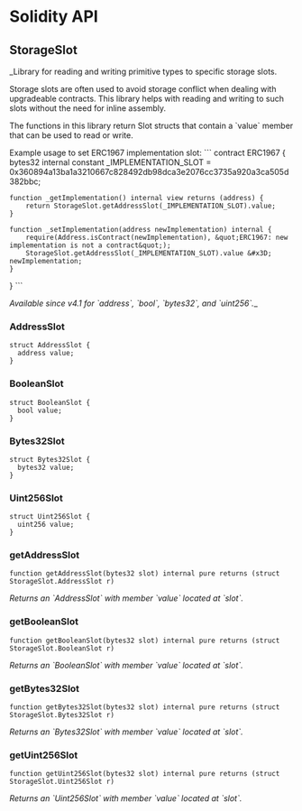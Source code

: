 # Solidity API

## StorageSlot

_Library for reading and writing primitive types to specific storage slots.

Storage slots are often used to avoid storage conflict when dealing with upgradeable contracts.
This library helps with reading and writing to such slots without the need for inline assembly.

The functions in this library return Slot structs that contain a &#x60;value&#x60; member that can be used to read or write.

Example usage to set ERC1967 implementation slot:
&#x60;&#x60;&#x60;
contract ERC1967 {
    bytes32 internal constant _IMPLEMENTATION_SLOT &#x3D; 0x360894a13ba1a3210667c828492db98dca3e2076cc3735a920a3ca505d382bbc;

    function _getImplementation() internal view returns (address) {
        return StorageSlot.getAddressSlot(_IMPLEMENTATION_SLOT).value;
    }

    function _setImplementation(address newImplementation) internal {
        require(Address.isContract(newImplementation), &quot;ERC1967: new implementation is not a contract&quot;);
        StorageSlot.getAddressSlot(_IMPLEMENTATION_SLOT).value &#x3D; newImplementation;
    }
}
&#x60;&#x60;&#x60;

_Available since v4.1 for &#x60;address&#x60;, &#x60;bool&#x60;, &#x60;bytes32&#x60;, and &#x60;uint256&#x60;.__

### AddressSlot

```solidity
struct AddressSlot {
  address value;
}
```

### BooleanSlot

```solidity
struct BooleanSlot {
  bool value;
}
```

### Bytes32Slot

```solidity
struct Bytes32Slot {
  bytes32 value;
}
```

### Uint256Slot

```solidity
struct Uint256Slot {
  uint256 value;
}
```

### getAddressSlot

```solidity
function getAddressSlot(bytes32 slot) internal pure returns (struct StorageSlot.AddressSlot r)
```

_Returns an &#x60;AddressSlot&#x60; with member &#x60;value&#x60; located at &#x60;slot&#x60;._

### getBooleanSlot

```solidity
function getBooleanSlot(bytes32 slot) internal pure returns (struct StorageSlot.BooleanSlot r)
```

_Returns an &#x60;BooleanSlot&#x60; with member &#x60;value&#x60; located at &#x60;slot&#x60;._

### getBytes32Slot

```solidity
function getBytes32Slot(bytes32 slot) internal pure returns (struct StorageSlot.Bytes32Slot r)
```

_Returns an &#x60;Bytes32Slot&#x60; with member &#x60;value&#x60; located at &#x60;slot&#x60;._

### getUint256Slot

```solidity
function getUint256Slot(bytes32 slot) internal pure returns (struct StorageSlot.Uint256Slot r)
```

_Returns an &#x60;Uint256Slot&#x60; with member &#x60;value&#x60; located at &#x60;slot&#x60;._

